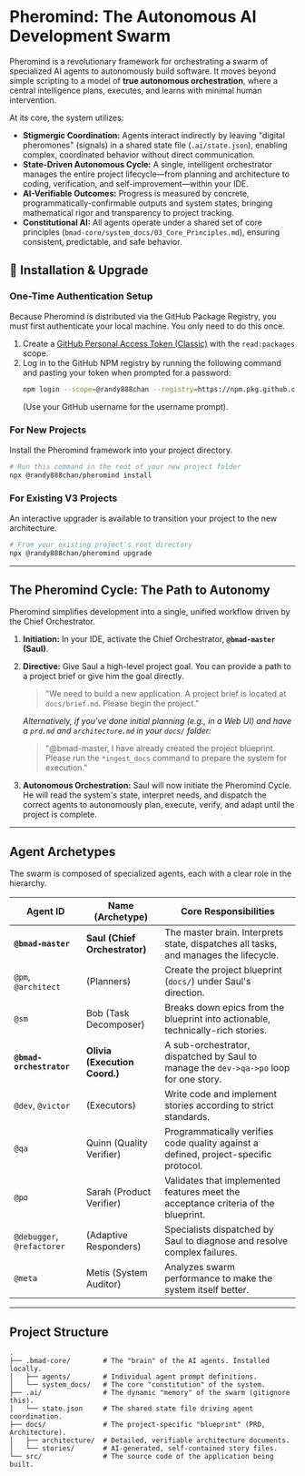 # Pheromind: The Autonomous AI Development Swarm

Pheromind is a revolutionary framework for orchestrating a swarm of specialized AI agents to autonomously build software. It moves beyond simple scripting to a model of **true autonomous orchestration**, where a central intelligence plans, executes, and learns with minimal human intervention.

At its core, the system utilizes:

- **Stigmergic Coordination:** Agents interact indirectly by leaving "digital pheromones" (signals) in a shared state file (`.ai/state.json`), enabling complex, coordinated behavior without direct communication.
- **State-Driven Autonomous Cycle:** A single, intelligent orchestrator manages the entire project lifecycle—from planning and architecture to coding, verification, and self-improvement—within your IDE.
- **AI-Verifiable Outcomes:** Progress is measured by concrete, programmatically-confirmable outputs and system states, bringing mathematical rigor and transparency to project tracking.
- **Constitutional AI:** All agents operate under a shared set of core principles (`bmad-core/system_docs/03_Core_Principles.md`), ensuring consistent, predictable, and safe behavior.

## 🚀 Installation & Upgrade

### One-Time Authentication Setup
Because Pheromind is distributed via the GitHub Package Registry, you must first authenticate your local machine. You only need to do this once.

1.  Create a [GitHub Personal Access Token (Classic)](https://github.com/settings/tokens/new) with the `read:packages` scope.
2.  Log in to the GitHub NPM registry by running the following command and pasting your token when prompted for a password:
    ```bash
    npm login --scope=@randy888chan --registry=https://npm.pkg.github.com
    ```
    (Use your GitHub username for the username prompt).

### For New Projects
Install the Pheromind framework into your project directory.
```bash
# Run this command in the root of your new project folder
npx @randy888chan/pheromind install
```

### For Existing V3 Projects
An interactive upgrader is available to transition your project to the new architecture.
```bash
# From your existing project's root directory
npx @randy888chan/pheromind upgrade
```

---
## The Pheromind Cycle: The Path to Autonomy

Pheromind simplifies development into a single, unified workflow driven by the Chief Orchestrator.

1.  **Initiation:** In your IDE, activate the Chief Orchestrator, **`@bmad-master` (Saul)**.
2.  **Directive:** Give Saul a high-level project goal. You can provide a path to a project brief or give him the goal directly.
    > "We need to build a new application. A project brief is located at `docs/brief.md`. Please begin the project."

    *Alternatively, if you've done initial planning (e.g., in a Web UI) and have a `prd.md` and `architecture.md` in your `docs/` folder:*
    > "@bmad-master, I have already created the project blueprint. Please run the `*ingest_docs` command to prepare the system for execution."

3.  **Autonomous Orchestration:** Saul will now initiate the Pheromind Cycle. He will read the system's state, interpret needs, and dispatch the correct agents to autonomously plan, execute, verify, and adapt until the project is complete.

---

## Agent Archetypes

The swarm is composed of specialized agents, each with a clear role in the hierarchy.

| Agent ID                 | Name (Archetype)               | Core Responsibilities                                                                |
| ------------------------ | ------------------------------ | ------------------------------------------------------------------------------------ |
| **`@bmad-master`**         | **Saul (Chief Orchestrator)**  | The master brain. Interprets state, dispatches all tasks, and manages the lifecycle. |
| `@pm`, `@architect`      | (Planners)                     | Create the project blueprint (`docs/`) under Saul's direction.                       |
| `@sm`                    | Bob (Task Decomposer)          | Breaks down epics from the blueprint into actionable, technically-rich stories.      |
| **`@bmad-orchestrator`**   | **Olivia (Execution Coord.)**  | A sub-orchestrator, dispatched by Saul to manage the `dev->qa->po` loop for one story. |
| `@dev`, `@victor`        | (Executors)                    | Write code and implement stories according to strict standards.                      |
| `@qa`                    | Quinn (Quality Verifier)       | Programmatically verifies code quality against a defined, project-specific protocol. |
| `@po`                    | Sarah (Product Verifier)       | Validates that implemented features meet the acceptance criteria of the blueprint.   |
| `@debugger`, `@refactorer` | (Adaptive Responders)        | Specialists dispatched by Saul to diagnose and resolve complex failures.             |
| `@meta`                  | Metis (System Auditor)         | Analyzes swarm performance to make the system itself better.                         |

---

## Project Structure

```plaintext
.
├── .bmad-core/        # The "brain" of the AI agents. Installed locally.
│   ├── agents/        # Individual agent prompt definitions.
│   └── system_docs/   # The core "constitution" of the system.
├── .ai/               # The dynamic "memory" of the swarm (gitignore this).
│   └── state.json     # The shared state file driving agent coordination.
├── docs/              # The project-specific "blueprint" (PRD, Architecture).
│   ├── architecture/  # Detailed, verifiable architecture documents.
│   └── stories/       # AI-generated, self-contained story files.
└── src/               # The source code of the application being built.
```
